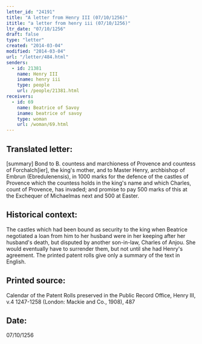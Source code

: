 ```yaml
---
letter_id: "24191"
title: "A letter from Henry III (07/10/1256)"
ititle: "a letter from henry iii (07/10/1256)"
ltr_date: "07/10/1256"
draft: false
type: "letter"
created: "2014-03-04"
modified: "2014-03-04"
url: "/letter/484.html"
senders:
  - id: 21381
    name: Henry III
    iname: henry iii
    type: people
    url: /people/21381.html
receivers:
  - id: 69
    name: Beatrice of Savoy
    iname: beatrice of savoy
    type: woman
    url: /woman/69.html
---
```

<h2> Translated letter:</h2>[summary]  Bond to B. countess and marchioness of Provence and countess of Forchalch[ier], the king's mother, and to Master Henry, archbishop of Embrun (Ebredulenensis), in 1000 marks for the defence of the castles of Provence which the countess holds in the king's name and which Charles, count of Provence, has invaded; and promise to pay 500 marks of this at the Exchequer of Michaelmas next and 500 at Easter.
<h2 class="mt-4"> Historical context:</h2>The castles which had been bound as security to the king when Beatrice negotiated a loan from him to her husband were in her keeping after her husband's death, but disputed by another son-in-law, Charles of Anjou.  She would eventually have to surrender them, but not until she had Henry's agreement.  The printed patent rolls give only a  summary of the text in English.
<h2 class="mt-4"> Printed source:</h2>Calendar of the Patent Rolls preserved in the Public Record Office, Henry III, v.4 1247-1258 (London:  Mackie and Co., 1908), 487
<h2 class="mt-4"> Date:</h2>07/10/1256